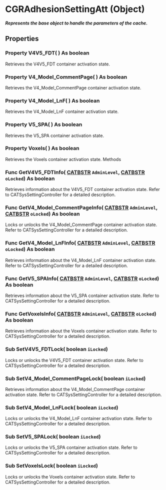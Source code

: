# CGRAdhesionSettingAtt (Object)

**_Represents the base object to handle the parameters of the cache._**

## Properties

### Property **V4V5_FDT**( ) As boolean

Retrieves the V4V5_FDT container activation state.  
### Property **V4_Model_CommentPage**( ) As boolean

Retrieves the V4_Model_CommentPage container activation state.  
### Property **V4_Model_LnF**( ) As boolean

Retrieves the V4_Model_LnF container activation state.  
### Property **V5_SPA**( ) As boolean

Retrieves the V5_SPA container activation state.  
### Property **Voxels**( ) As boolean

Retrieves the Voxels container activation state.  Methods

### Func **GetV4V5_FDTInfo**( [CATBSTR](../System/typedef_CATBSTR_8129.md)  `AdminLevel`,  [CATBSTR](../System/typedef_CATBSTR_8129.md)  `oLocked`) As boolean

Retrieves information about the V4V5_FDT container activation state.
Refer to CATSysSettingController for a detailed description.  
### Func **GetV4_Model_CommentPageInfo**( [CATBSTR](../System/typedef_CATBSTR_8129.md)  `AdminLevel`,  [CATBSTR](../System/typedef_CATBSTR_8129.md)  `oLocked`) As boolean

Locks or unlocks the V4_Model_CommentPage container activation state.
Refer to CATSysSettingController for a detailed description.  
### Func **GetV4_Model_LnFInfo**( [CATBSTR](../System/typedef_CATBSTR_8129.md)  `AdminLevel`,  [CATBSTR](../System/typedef_CATBSTR_8129.md)  `oLocked`) As boolean

Retrieves information about the V4_Model_LnF container activation state.
Refer to CATSysSettingController for a detailed description.  
### Func **GetV5_SPAInfo**( [CATBSTR](../System/typedef_CATBSTR_8129.md)  `AdminLevel`,  [CATBSTR](../System/typedef_CATBSTR_8129.md)  `oLocked`) As boolean

Retrieves information about the V5_SPA container activation state.
Refer to CATSysSettingController for a detailed description.  
### Func **GetVoxelsInfo**( [CATBSTR](../System/typedef_CATBSTR_8129.md)  `AdminLevel`,  [CATBSTR](../System/typedef_CATBSTR_8129.md)  `oLocked`) As boolean

Retrieves information about the Voxels container activation state.
Refer to CATSysSettingController for a detailed description.  
### Sub **SetV4V5_FDTLock**( boolean  `iLocked`)

Locks or unlocks the V4V5_FDT container activation state.
Refer to CATSysSettingController for a detailed description.  
### Sub **SetV4_Model_CommentPageLock**( boolean  `iLocked`)

Retrieves information about the V4_Model_CommentPage container activation state.
Refer to CATSysSettingController for a detailed description.  
### Sub **SetV4_Model_LnFLock**( boolean  `iLocked`)

Locks or unlocks the V4_Model_LnF container activation state.
Refer to CATSysSettingController for a detailed description.  
### Sub **SetV5_SPALock**( boolean  `iLocked`)

Locks or unlocks the V5_SPA container activation state.
Refer to CATSysSettingController for a detailed description.  
### Sub **SetVoxelsLock**( boolean  `iLocked`)

Locks or unlocks the Voxels container activation state.
Refer to CATSysSettingController for a detailed description.